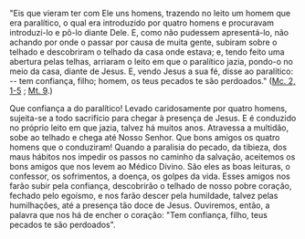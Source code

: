 "Eis que vieram ter com Ele uns homens, trazendo no leito um homem que era paralítico, o qual era introduzido por quatro homens e procuravam introduzi-lo e pô-lo diante Dele. E, como não pudessem apresentá-lo, não achando por onde o passar por causa de muita gente, subiram sobre o telhado e descobriram o telhado da casa onde estava; e, tendo feito uma abertura pelas telhas, arriaram o leito em que o paralítico jazia, pondo-o no meio da casa, diante de Jesus. E, vendo Jesus a sua fé, disse ao paralítico: -- tem confiança, filho; homem, os teus pecados te são perdoados." ([Mc. 2, 1-5](https://vulgata.online/bible/Mc.2?ed=MS&vfn=MS.Mc.2.1-5:vs) ; [Mt. 9](https://vulgata.online/bible/Mt.9?ed=MS).)

Que confiança a do paralítico! Levado caridosamente por quatro homens, sujeita-se a todo sacrifício para chegar à presença de Jesus. E é conduzido no próprio leito em que jazia, talvez há muitos anos. Atravessa a multidão, sobe ao telhado e chega até Nosso Senhor. Que bons amigos os quatro homens que o conduziram! Quando a paralisia do pecado, da tibieza, dos maus hábitos nos impedir os passos no caminho da salvação, aceitemos os bons amigos que nos levem ao Médico Divino. São eles as boas leituras, o confessor, os sofrimentos, a doença, os golpes da vida. Esses amigos nos farão subir pela confiança, descobrirão o telhado de nosso pobre coração, fechado pelo egoísmo, e nos farão descer pela humildade, talvez pelas humilhações, até a presença tão doce de Jesus. Ouviremos, então, a palavra que nos há de encher o coração: "Tem confiança, filho, teus pecados te são perdoados".